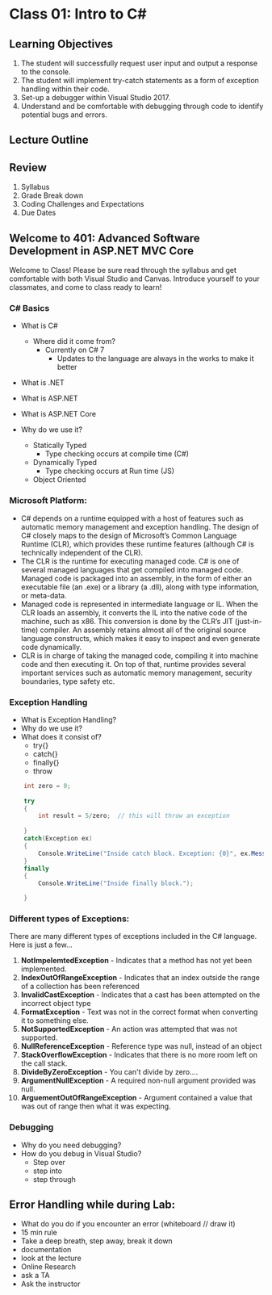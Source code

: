 # Class 01: Intro to C#

## Learning Objectives
1. The student will successfully request user input and output a response to the console.
2. The student will implement try-catch statements as a form of exception handling within their code.
3. Set-up a debugger within Visual Studio 2017.
4. Understand and be comfortable with debugging through code to identify potential bugs and errors. 

## Lecture Outline

## Review
1. Syllabus
2. Grade Break down
3. Coding Challenges and Expectations
4. Due Dates


## Welcome to 401: Advanced Software Development in ASP.NET MVC Core
Welcome to Class! Please be sure read through the syllabus and get comfortable with both Visual Studio and Canvas.
Introduce yourself to your classmates, and come to class ready to learn!

### C# Basics
* What is C#
  * Where did it come from?
	* Currently on C# 7
		* Updates to the language are always in the works to make it better
* What is .NET
* What is ASP.NET
* What is ASP.NET Core
	
* Why do we use it?
	* Statically Typed
		- Type checking occurs at compile time (C#)
	* Dynamically Typed
		- Type checking occurs at Run time (JS)
	* Object Oriented

### Microsoft Platform:
  * C# depends on a runtime equipped with a host of features such as automatic memory management and exception handling. 
  The design of C# closely maps to the design of Microsoft’s Common Language Runtime (CLR), which provides these runtime 
  features (although C# is technically independent of the CLR).
  * The CLR is the runtime for executing managed code. C# is one of several managed languages that get compiled into managed code. 
  Managed code is packaged into an assembly, in the form of either an executable file (an .exe) or a library (a .dll), 
  along with type information, or meta-data.
  * Managed code is represented in intermediate language or IL. When the CLR loads an assembly, it converts the IL into the 
  native code of the machine, such as x86. This conversion is done by the CLR’s JIT (just-in-time) compiler. An assembly retains 
  almost all of the original source language constructs, which makes it easy to inspect and even generate code dynamically.
  * CLR is in charge of taking the managed code, compiling it into machine code and then executing it. 
  On top of that, runtime provides several important services such as automatic memory management, security boundaries, 
  type safety etc.


### Exception Handling

- What is Exception Handling?
- Why do we use it?
- What does it consist of? 
	- try{}
	- catch{}
	- finally{}
	- throw


```csharp
    int zero = 0;    
    
    try
    {
        int result = 5/zero;  // this will throw an exception       
            
    }
    catch(Exception ex)
    {
        Console.WriteLine("Inside catch block. Exception: {0}", ex.Message );
    }
    finally
    {
        Console.WriteLine("Inside finally block.");

    }
```

### Different types of Exceptions:

There are many different types of exceptions included in the C# language. Here is just a few...

1. **NotImpelemtedException** - Indicates that a method has not yet been implemented. 
1. **IndexOutOfRangeException** - Indicates that an index outside the range of a collection has been referenced
1. **InvalidCastException** -  Indicates that a cast has been attempted on the incorrect object type
1. **FormatException** - Text was not in the correct format when converting it to something else.
1. **NotSupportedException** - An action was attempted that was not supported.
1. **NullReferenceException** - Reference type was null, instead of an object
1. **StackOverflowException** - Indicates that there is no more room left on the call stack. 
1. **DivideByZeroException** - You can't divide by zero....
1. **ArgumentNullException** - A required non-null argument provided was null.
1. **ArguementOutOfRangeException** - Argument contained a value that was out of range then what it was expecting. 


### Debugging

- Why do you need debugging?
- How do you debug in Visual Studio?
	- Step over
	- step into
	- step through


## Error Handling while during Lab:
   - What do you do if you encounter an error (whiteboard // draw it)
   - 15 min rule
   - Take a deep breath, step away, break it down
   - documentation
   - look at the lecture
   - Online Research
   - ask a TA
   - Ask the instructor

